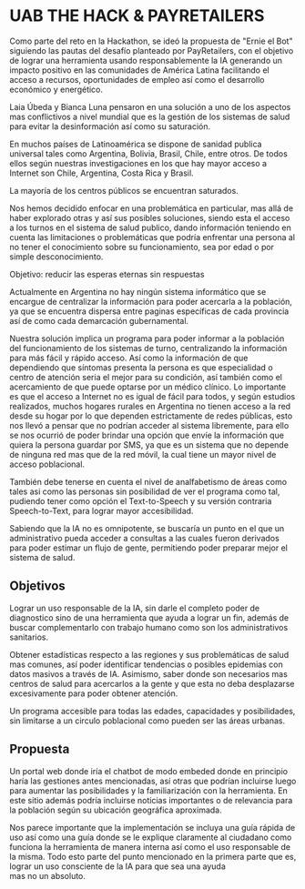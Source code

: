 # UAB THE HACK & PAYRETAILERS 

Como parte del reto en la Hackathon, se ideó la propuesta de "Ernie el Bot" siguiendo las pautas del desafío planteado por PayRetailers, con el objetivo de lograr una herramienta usando responsablemente la IA generando un impacto positivo en las comunidades de América Latina facilitando el acceso a recursos, oportunidades de empleo así como el desarrollo económico y energético.

Laia Úbeda y Bianca Luna pensaron en una solución a uno de los aspectos mas conflictivos a nivel mundial que es la gestión de los sistemas de salud para evitar la desinformación así como su saturación.

En muchos países de Latinoamérica se dispone de sanidad publica universal tales como Argentina, Bolivia, Brasil, Chile, entre otros. De todos ellos según nuestras investigaciones en los que hay mayor acceso a Internet son Chile, Argentina, Costa Rica y Brasil.

La mayoría de los centros públicos se encuentran saturados. 

Nos hemos decidido enfocar en una problemática en particular, mas allá de haber explorado otras y así sus posibles soluciones, siendo esta el acceso a los turnos en el sistema de salud publico, dando información teniendo en cuenta las limitaciones o problemáticas que podría enfrentar una persona al no tener el conocimiento sobre su funcionamiento, sea por edad o por simple desconocimiento.

Objetivo: reducir las esperas eternas sin respuestas

Actualmente en Argentina no hay ningún sistema informático que se encargue de centralizar la información para poder acercarla a la población, ya que se encuentra dispersa entre paginas específicas de cada provincia así de como cada demarcación gubernamental. 

Nuestra solución implica un programa para poder informar a la población del funcionamiento de los sistemas de turno, centralizando la información para más fácil y rápido acceso. Así como la información de que dependiendo que síntomas presenta la persona es que especialidad o centro de atención seria el mejor para su condición, así también como el acercamiento de que puede optarse por un médico clínico. Lo importante es que el acceso a Internet no es igual de fácil para todos, y según estudios realizados, muchos hogares rurales en Argentina no tienen acceso a la red desde su hogar por lo que dependen estrictamente de redes públicas, esto nos llevó a pensar que no podrían acceder al sistema libremente, para ello se nos ocurrió de poder brindar una opción que envíe la información que quiera la persona guardar por SMS, ya que es un sistema que no depende de ninguna red mas que de la red móvil, la cual tiene un mayor nivel de acceso poblacional. 

También debe tenerse en cuenta el nivel de analfabetismo de áreas como tales asi como las personas sin posibilidad de ver el programa como tal, pudiendo tener como opción el Text-to-Speech y su versión contraria Speech-to-Text, para lograr mayor accesibilidad.

Sabiendo que la IA no es omnipotente, se buscaría un punto en el que un administrativo pueda acceder a consultas a las cuales fueron derivados para poder estimar un flujo de gente, permitiendo poder preparar mejor el sistema de salud.



## Objetivos

Lograr un uso responsable de la IA, sin darle el completo poder de diagnostico sino de una herramienta que ayuda a lograr un fin, además de buscar complementarlo con trabajo humano como son los administrativos sanitarios.

Obtener estadísticas respecto a las regiones y sus problemáticas de salud mas comunes, así poder identificar tendencias o posibles epidemias con datos masivos a través de IA. Asimismo, saber donde son necesarios mas centros de salud para acercarlos a la gente y que esta no deba desplazarse excesivamente para poder obtener atención.

Un programa accesible para todas las edades, capacidades y posibilidades, sin limitarse a un circulo poblacional como pueden ser las áreas urbanas. 


## Propuesta

Un portal web donde iría el chatbot de modo embeded donde en principio haría las gestiones antes mencionadas, así otras que podrían incluirse luego para aumentar las posibilidades y la familiarización con la herramienta. En este sitio además podría incluirse noticias importantes o de relevancia para la población según su ubicación geográfica aproximada.

Nos parece importante que la implementación se incluya una guía rápida de uso así como una guía donde se le explique claramente al ciudadano como funciona la herramienta de manera interna así como el uso responsable de la misma. Todo esto parte del punto mencionado en la primera parte que es, lograr un uso consciente de la IA para que sea una ayuda mas no un absoluto.